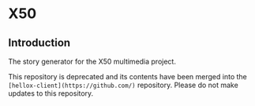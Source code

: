 # X50

## Introduction

The story generator for the X50 multimedia project.

This repository is deprecated and its contents have been merged into the `[hellox-client](https://github.com/)` repository. Please do not make updates to this repository.
